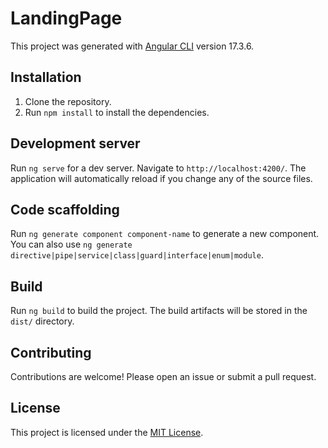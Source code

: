# LandingPage

This project was generated with [Angular CLI](https://github.com/angular/angular-cli) version 17.3.6.

## Installation

1. Clone the repository.
2. Run `npm install` to install the dependencies.

## Development server

Run `ng serve` for a dev server. Navigate to `http://localhost:4200/`. The application will automatically reload if you change any of the source files.

## Code scaffolding

Run `ng generate component component-name` to generate a new component. You can also use `ng generate directive|pipe|service|class|guard|interface|enum|module`.

## Build

Run `ng build` to build the project. The build artifacts will be stored in the `dist/` directory.

## Contributing

Contributions are welcome! Please open an issue or submit a pull request.

## License

This project is licensed under the [MIT License](LICENSE).
